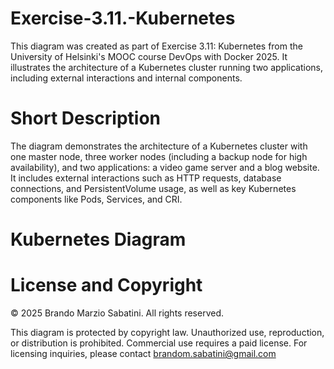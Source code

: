 # Exercise-3.11.-Kubernetes
This diagram was created as part of Exercise 3.11: Kubernetes from the University of Helsinki's MOOC course DevOps with Docker 2025. It illustrates the architecture of a Kubernetes cluster running two applications, including external interactions and internal components.

# Short Description
The diagram demonstrates the architecture of a Kubernetes cluster with one master node, three worker nodes (including a backup node for high availability), and two applications: a video game server and a blog website. It includes external interactions such as HTTP requests, database connections, and PersistentVolume usage, as well as key Kubernetes components like Pods, Services, and CRI.





# Kubernetes Diagram



# License and Copyright
© 2025 Brando Marzio Sabatini. All rights reserved.

This diagram is protected by copyright law. Unauthorized use, reproduction, or distribution is prohibited. Commercial use requires a paid license. For licensing inquiries, please contact brandom.sabatini@gmail.com
